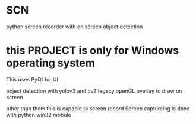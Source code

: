 # SCN

python screen recorder with on screen object detection

# this PROJECT is only for Windows operating system

This uses PyQt for UI

object detection with yolov3 and cv2
legecy openGL overlay to draw on screen

other than them this is capable to screen record
Screen captureing is done with python win32 mobule 


<img src="https://drive.google.com/file/d/15Re6_Ko8pzAeE_rNdfYtj6Z98pjLBRLD/view?usp=sharing" alt="">

